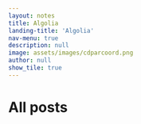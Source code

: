 ```yaml
---
layout: notes
title: Algolia
landing-title: 'Algolia'
nav-menu: true
description: null
image: assets/images/cdparcoord.png
author: null
show_tile: true
---
```


<h1>All posts</h1>
